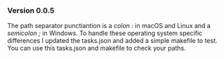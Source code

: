 ### Version 0.0.5
The path separator punctiantion is a *colon :* in macOS and Linux and a 
*semicolon ;* in Windows. To handle these operating system specific differences 
I updated the tasks.json and added a simple makefile to test. You can use this 
tasks.json and makefile to check your paths. 
